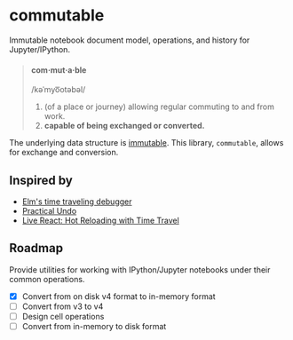 # commutable

Immutable notebook document model, operations, and history for Jupyter/IPython.

> #### com·mut·a·ble
> /kəˈmyo͞otəbəl/
> 
> 1. (of a place or journey) allowing regular commuting to and from work.
> 2. **capable of being exchanged or converted.**

The underlying data structure is [immutable](https://facebook.github.io/immutable-js/). This library, `commutable`, allows for exchange and conversion.

## Inspired by

* [Elm's time traveling debugger](http://debug.elm-lang.org/)
* [Practical Undo](http://www.macwright.org/2015/05/18/practical-undo.html)
* [Live React: Hot Reloading with Time Travel](https://www.youtube.com/watch?v=xsSnOQynTHs)

## Roadmap

Provide utilities for working with IPython/Jupyter notebooks under their common
operations.

* [x] Convert from on disk v4 format to in-memory format
* [ ] Convert from v3 to v4
* [ ] Design cell operations
* [ ] Convert from in-memory to disk format
